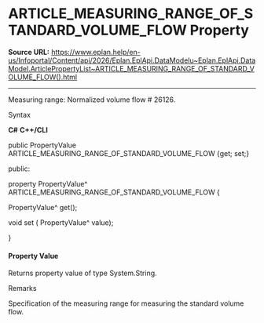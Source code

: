 # ARTICLE_MEASURING_RANGE_OF_STANDARD_VOLUME_FLOW Property

**Source URL:** https://www.eplan.help/en-us/Infoportal/Content/api/2026/Eplan.EplApi.DataModelu~Eplan.EplApi.DataModel.ArticlePropertyList~ARTICLE_MEASURING_RANGE_OF_STANDARD_VOLUME_FLOW().html

---

Measuring range: Normalized volume flow # 26126.

Syntax

**C#**
**C++/CLI**


public PropertyValue ARTICLE_MEASURING_RANGE_OF_STANDARD_VOLUME_FLOW {get; set;}

public:

property PropertyValue^ ARTICLE_MEASURING_RANGE_OF_STANDARD_VOLUME_FLOW {

   PropertyValue^ get();

   void set (    PropertyValue^ value);

}


#### Property Value

Returns property value of type System.String.

Remarks

Specification of the measuring range for measuring the standard volume flow.
